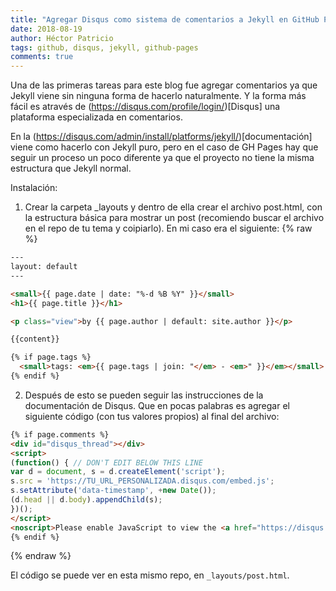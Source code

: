```yaml
---
title: "Agregar Disqus como sistema de comentarios a Jekyll en GitHub Pages"
date: 2018-08-19
author: Héctor Patricio
tags: github, disqus, jekyll, github-pages
comments: true
---
```


Una de las primeras tareas para este blog fue agregar comentarios ya que Jekyll viene
sin ninguna forma de hacerlo naturalmente. Y la forma más fácil es através de (https://disqus.com/profile/login/)[Disqus] una plataforma especializada en comentarios.

En la (https://disqus.com/admin/install/platforms/jekyll/)[documentación] viene como hacerlo con Jekyll puro, pero en el caso de GH Pages hay que seguir un proceso un poco diferente ya que el proyecto no tiene la misma estructura que Jekyll normal.

Instalación:

1. Crear la carpeta \_layouts y dentro de ella crear el archivo post.html, con la estructura básica para mostrar un post (recomiendo buscar el archivo en el repo de tu tema y coipiarlo). En mi caso era el siguiente:
{% raw %}
```html
---
layout: default
---

<small>{{ page.date | date: "%-d %B %Y" }}</small>
<h1>{{ page.title }}</h1>

<p class="view">by {{ page.author | default: site.author }}</p>

{{content}}

{% if page.tags %}
  <small>tags: <em>{{ page.tags | join: "</em> - <em>" }}</em></small>
{% endif %}
```
2. Después de esto se pueden seguir las instrucciones de la documentación de Disqus. Que en pocas palabras es agregar el siguiente código (con tus valores propios) al final del archivo:

```html
{% if page.comments %}
<div id="disqus_thread"></div>
<script>
(function() { // DON'T EDIT BELOW THIS LINE
var d = document, s = d.createElement('script');
s.src = 'https://TU_URL_PERSONALIZADA.disqus.com/embed.js';
s.setAttribute('data-timestamp', +new Date());
(d.head || d.body).appendChild(s);
})();
</script>
<noscript>Please enable JavaScript to view the <a href="https://disqus.com/?ref_noscript">comments powered by Disqus.</a></noscript>
{% endif %}

```
{% endraw %}

El código se puede ver en esta mismo repo, en `_layouts/post.html`.
